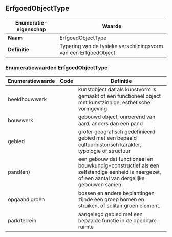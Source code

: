 ﻿## ErfgoedObjectType
| **Enumeratie-eigenschap** | **Waarde** |
| ---- | ---- |
| **Naam** | ErfgoedObjectType |
| **Definitie** | Typering van de fysieke verschijningsvorm van een ErfgoedObject |
### Enumeratiewaarden ErfgoedObjectType
| **Enumeratiewaarde** | **Code** | **Definitie** |
| ---- | ---- | ---- |
| beeldhouwwerk |  | kunstobject dat als kunstvorm is gemaakt of een functioneel object met kunstzinnige, esthetische vormgeving |
| bouwwerk |  | gebouwd object, onroerend van aard, anders dan een pand |
| gebied |  | groter geografisch gedefinieerd gebied met een bepaald cultuurhistorisch karakter, typologie of structuur |
| pand(en) |  | een gebouw dat functioneel en bouwkundig-constructief als een zelfstandige eenheid is neergezet, of een aantal van dergelijke gebouwen samen. |
| opgaand groen |  | bossen en andere beplantingen zijnde een groep bomen en struiken, of solitair groen element. |
| park/terrein |  | aangelegd gebied met een bepaalde functie in de openbare ruimte |
